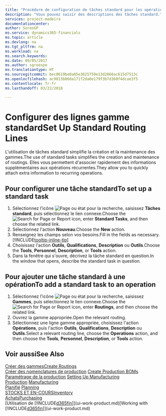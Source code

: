 ```yaml
---
title: "Procédure de configuration de tâches standard pour les opérations | Microsoft Docs"
description: "Vous pouvez saisir des descriptions des tâches standard."
services: project-madeira
documentationcenter: 
author: SorenGP
ms.service: dynamics365-financials
ms.topic: article
ms.devlang: na
ms.tgt_pltfrm: na
ms.workload: na
ms.search.keywords: 
ms.date: 09/05/2017
ms.author: sgroespe
ms.translationtype: HT
ms.sourcegitcommit: bec0619be0a65e3625759e13d2866ac615d7513c
ms.openlocfilehash: ac9813b06da171f2da0e179f3b7d360f4dcae3f5
ms.contentlocale: fr-fr
ms.lasthandoff: 03/22/2018

---
```

# <a name="set-up-standard-routing-lines"></a><span data-ttu-id="b9a8d-103">Configurer des lignes gamme standard</span><span class="sxs-lookup"><span data-stu-id="b9a8d-103">Set Up Standard Routing Lines</span></span>
<span data-ttu-id="b9a8d-104">L'utilisation de tâches standard simplifie la création et la maintenance des gammes.</span><span class="sxs-lookup"><span data-stu-id="b9a8d-104">The use of standard tasks simplifies the creation and maintenance of routings.</span></span> <span data-ttu-id="b9a8d-105">Elles vous permettent d'associer rapidement des informations supplémentaires aux opérations récurrentes.</span><span class="sxs-lookup"><span data-stu-id="b9a8d-105">They allow you to quickly attach extra information to recurring operations.</span></span>

## <a name="to-set-up-a-standard-task"></a><span data-ttu-id="b9a8d-106">Pour configurer une tâche standard</span><span class="sxs-lookup"><span data-stu-id="b9a8d-106">To set up a standard task</span></span>
1. <span data-ttu-id="b9a8d-107">Sélectionnez l'icône ![Page ou état pour la recherche](media/ui-search/search_small.png "Page ou état pour la recherche"), saisissez **Tâches standard**, puis sélectionnez le lien connexe.</span><span class="sxs-lookup"><span data-stu-id="b9a8d-107">Choose the ![Search for Page or Report](media/ui-search/search_small.png "Search for Page or Report icon") icon, enter **Standard Tasks**, and then choose the related link.</span></span>
2. <span data-ttu-id="b9a8d-108">Sélectionnez l'action **Nouveau**.</span><span class="sxs-lookup"><span data-stu-id="b9a8d-108">Choose the **New** action.</span></span>
3. <span data-ttu-id="b9a8d-109">Renseignez les champs selon vos besoins.</span><span class="sxs-lookup"><span data-stu-id="b9a8d-109">Fill in the fields as necessary.</span></span> [!INCLUDE[tooltip-inline-tip](includes/tooltip-inline-tip_md.md)]
4. <span data-ttu-id="b9a8d-110">Choisissez l'action **Outils**, **Qualifications**, **Description** ou **Outils**.</span><span class="sxs-lookup"><span data-stu-id="b9a8d-110">Choose the **Tools**, **Personnel**, **Description**, or **Tools** action.</span></span>
5. <span data-ttu-id="b9a8d-111">Dans la fenêtre qui s'ouvre, décrivez la tâche standard en question.</span><span class="sxs-lookup"><span data-stu-id="b9a8d-111">In the window that opens, describe the standard task in question.</span></span>

## <a name="to-add-a-standard-task-to-an-operation"></a><span data-ttu-id="b9a8d-112">Pour ajouter une tâche standard à une opération</span><span class="sxs-lookup"><span data-stu-id="b9a8d-112">To add a standard task to an operation</span></span>
1. <span data-ttu-id="b9a8d-113">Sélectionnez l'icône ![Page ou état pour la recherche](media/ui-search/search_small.png "Page ou état pour la recherche"), saisissez **Gammes**, puis sélectionnez le lien connexe.</span><span class="sxs-lookup"><span data-stu-id="b9a8d-113">Choose the ![Search for Page or Report](media/ui-search/search_small.png "Search for Page or Report icon") icon, enter **Routings**, and then choose the related link.</span></span>
2. <span data-ttu-id="b9a8d-114">Ouvrez la gamme appropriée.</span><span class="sxs-lookup"><span data-stu-id="b9a8d-114">Open the relevant routing.</span></span>
3. <span data-ttu-id="b9a8d-115">Sélectionnez une ligne gamme appropriée, choisissez l'action **Opérations**, puis l'action **Outils**, **Qualifications**, **Description** ou **Outils**.</span><span class="sxs-lookup"><span data-stu-id="b9a8d-115">Select a relevant routing line, choose the **Operations** action, and then choose the **Tools**, **Personnel**, **Description**, or **Tools** action.</span></span>

## <a name="see-also"></a><span data-ttu-id="b9a8d-116">Voir aussi</span><span class="sxs-lookup"><span data-stu-id="b9a8d-116">See Also</span></span>  
[<span data-ttu-id="b9a8d-117">Créer des gammes</span><span class="sxs-lookup"><span data-stu-id="b9a8d-117">Create Routings</span></span>](production-how-to-create-routings.md)  
<span data-ttu-id="b9a8d-118">[Créer des nomenclatures de production](production-how-to-create-production-boms.md)   </span><span class="sxs-lookup"><span data-stu-id="b9a8d-118">[Create Production BOMs](production-how-to-create-production-boms.md)   </span></span>  
<span data-ttu-id="b9a8d-119">[Paramétrage de la production](production-configure-production-processes.md) </span><span class="sxs-lookup"><span data-stu-id="b9a8d-119">[Setting Up Manufacturing](production-configure-production-processes.md) </span></span>  
<span data-ttu-id="b9a8d-120">[Production](production-manage-manufacturing.md)  </span><span class="sxs-lookup"><span data-stu-id="b9a8d-120">[Manufacturing](production-manage-manufacturing.md)  </span></span>  
<span data-ttu-id="b9a8d-121">[Planifié](production-planning.md) </span><span class="sxs-lookup"><span data-stu-id="b9a8d-121">[Planning](production-planning.md) </span></span>  
[<span data-ttu-id="b9a8d-122">STOCKS ET EN-COURS</span><span class="sxs-lookup"><span data-stu-id="b9a8d-122">Inventory</span></span>](inventory-manage-inventory.md)  
[<span data-ttu-id="b9a8d-123">Achats</span><span class="sxs-lookup"><span data-stu-id="b9a8d-123">Purchasing</span></span>](purchasing-manage-purchasing.md)  
<span data-ttu-id="b9a8d-124">[Utilisation de [!INCLUDE[d365fin](includes/d365fin_md.md)]](ui-work-product.md)</span><span class="sxs-lookup"><span data-stu-id="b9a8d-124">[Working with [!INCLUDE[d365fin](includes/d365fin_md.md)]](ui-work-product.md)</span></span>  

